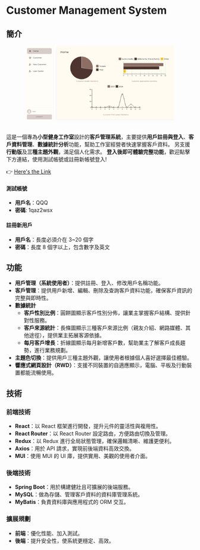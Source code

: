 # Customer Management System

## 簡介

<div align=center><img src="./public/user center.png" width="400px"/></div>
</br>

這是一個專為**小型健身工作室**設計的**客戶管理系統**，主要提供**用戶註冊與登入**、**客戶資料管理**、**數據統計分析**功能，幫助工作室經營者快速掌握客戶資料。
另支援**行動版**及**三種主題外觀**，滿足個人化需求。
**登入後即可體驗完整功能**，歡迎點擊下方連結，使用測試帳號或註冊新帳號登入!

:point_right: [Here's the Link](https://yahappylemon.github.io/user-center/auth?mode=login)

#### 測試帳號

- **用戶名**：QQQ
- **密碼**: 1qaz2wsx

#### 註冊新用戶

- **用戶名**：長度必須介在 3~20 個字
- **密碼**：長度 8 個字以上，包含數字及英文

## 功能

- **用戶管理（系統使用者）**：提供註冊、登入、修改用戶名稱功能。
- **客戶管理**：提供用戶新增、編輯、刪除及查詢客戶資料功能，確保客戶資訊的完整與即時性。
- **數據統計**
  - **客戶性別比例**：圓餅圖顯示客戶性別分佈，讓業主掌握客戶結構、提供針對性服務。
  - **客戶來源統計**：長條圖顯示三種客戶來源比例（親友介紹、網路媒體、其他途徑），提供業主拓展客源依據。
  - **每月客戶增長**：折線圖顯示每月新增客戶數，幫助業主了解客戶成長趨勢，進行業務規劃。
- **主題色切換**：提供用戶三種主題外觀，讓使用者根據個人喜好選擇最佳體驗。
- **響應式網頁設計（RWD）**：支援不同裝置的自適應顯示，電腦、平板及行動裝置都能流暢使用。

## 技術

### 前端技術

- **React**：以 React 框架進行開發，提升元件的靈活性與複用性。
- **React Router**：以 React Router 設定路由，方便路由切換及管理。
- **Redux**：以 Redux 進行全局狀態管理，確保邏輯清晰、維護更便利。
- **Axios**：用於 API 請求，實現前後端資料高效交換。
- **MUI**：使用 MUI 的 UI 庫，提供實用、美觀的使用者介面。

### 後端技術

- **Spring Boot**：用於構建健壯且可擴展的後端服務。
- **MySQL**：做為存儲、管理客戶資料的資料庫管理系統。
- **MyBatis**：負責資料庫與應用程式的 ORM 交互。

### 擴展規劃

- **前端**：優化性能、加入測試。
- **後端**：提升安全性，使系統更穩定、高效。
